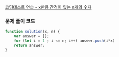 [코딩테스트 연습 - x만큼 간격이 있는 n개의 숫자](https://school.programmers.co.kr/learn/courses/30/lessons/12954)

### 문제 풀이 코드

```jsx
function solution(x, n) {
    var answer = [];
    for (let i = 1 ; i <= n; i++) answer.push(i*x)
    return answer;
}
```